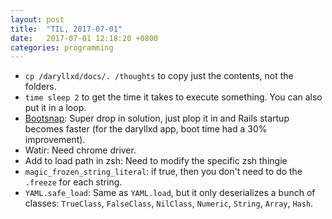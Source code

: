 ```yaml
---
layout: post
title:  "TIL, 2017-07-01"
date:   2017-07-01 12:18:20 +0800
categories: programming
---
```


- `cp /daryllxd/docs/. /thoughts` to copy just the contents, not the folders.
- `time sleep 2` to get the time it takes to execute something. You can also put it in a loop.
- [Bootsnap](https://github.com/Shopify/bootsnap): Super drop in solution, just plop it in and Rails startup becomes faster (for the daryllxd app, boot time had a 30% improvement).
- Watir: Need chrome driver.
- Add to load path in zsh: Need to modify the specific zsh thingie
- `magic_frozen_string_literal`: if true, then you don't need to do the `.freeze` for each string.
- `YAML.safe_load`: Same as `YAML.load`, but it only deserializes a bunch of classes: `TrueClass`, `FalseClass`, `NilClass`, `Numeric`, `String`, `Array`, `Hash`.

